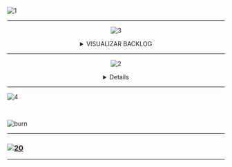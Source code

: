 ![1](https://user-images.githubusercontent.com/101594950/228898879-20feca4f-3eb8-41e1-8a0f-34a6c97bc914.jpg)

-------------------

<div align="center">

![3](https://user-images.githubusercontent.com/101594950/228902437-a73d182b-793d-426b-98f9-2642ab681f40.jpg)

<details>

<summary> VISUALIZAR BACKLOG  </summary>
  
## <a name="Backlog-da-Sprint"><a/>
![Backlog-sprint-1](https://user-images.githubusercontent.com/101421659/232328443-5b4fd28b-4891-4213-a69d-3b69109c57b0.PNG)

</summary>

</details>

</div>

-----------------------

<div align="center">

![2](https://user-images.githubusercontent.com/101594950/228902479-1c0a067b-f9bd-428f-8094-130497990798.jpg)

<details>

<summary> VISUALIZAR WIREFRAMES  </summary>
  
## <a name="Wiraframes"><a/>
![planejamento-de-vendas](https://user-images.githubusercontent.com/101421659/229316749-eb097bb8-82ed-4b79-adee-7a1acb916344.PNG)<br><br>

![visual-plan](https://user-images.githubusercontent.com/101421659/229317002-227c78b1-27b7-4d80-bb7d-3e4caa5917ef.PNG)

</summary>

</details>

</div>

------------------------

![4](https://user-images.githubusercontent.com/101594950/228899179-0376ef81-208c-422b-8a2c-688d614fd8b1.jpg)

<br>

![burn](https://user-images.githubusercontent.com/101594950/229367379-16e6a552-1101-4862-ac85-97b1774c8742.png)

--------------------------


### [![20](https://user-images.githubusercontent.com/101594950/229367851-50797be8-774c-41d3-854d-09c0706bfc7c.jpg)](https://github.com/B1nary-Devs-3-Semestre/DOM-ROCK/tree/main/2%20SPRINT)


-------------
